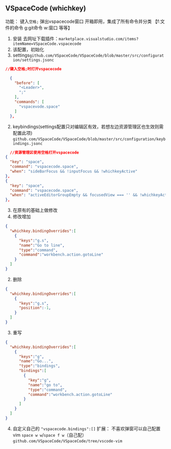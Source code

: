 ## VSpaceCode (whichkey)
功能：
键入`空格;` 弹出vspacecode窗口 开箱即用，集成了所有命令并分类
 【f:文件的命令 g:git命令 w:窗口 等等】
1. 安装 去网址下载插件：`marketplace.visualstudio.com/items?itemName=VSpaceCode.vspacecode`
2. 该配置，初始化
  1. settings`github.com/VSpaceCode/VSpaceCode/blob/master/src/configuration/settings.jsonc`
  ```json
  //键入空格;时打开vspacecode
 
    {
      "before": [
        "<Leader>",
        ";"
      ],
      "commands": [
        "vspacevode.space"
      ]
    },
  ```
  2. keybindings(settings配置只对编辑区有效，若想左边资源管理区也生效则需配置此项)
  `github.com/VSpaceCode/VSpaceCode/blob/master/src/configuration/keybindings.jsonc`
  ```json
    //资源管理区使用空格打开vspacecode
  {
    "key": "space",
    "command": "vspacecode.space",
    "when": "sideBarFocus && !inputFocus && !whichkeyActive"
  },
  {
    "key": "space",
    "command": "vspacecode.space",
    "when": "activeEditorGroupEmpty && focusedView === '' && !whichkeyActive && !inputFocus "
  },
  ```
3. 在原有的基础上做修改
  1. 修改增加
  ```json
  {
    "whichkey.bindingOverrides":[
      {
        "keys":"g.s",
        "name":"Go to line",
        "type":"command",
        "command":"workbench.action.gotoLine"
      }
    ]
  }
  ```
  2. 删除
  ```json
  {
    "whichkey.bindingOverrides":[
      {
        "keys":"g.s",
        "position":-1,
      }
    ]
  }
  ```
  3. 重写
  ```json
  {
    "whichkey.bindingOverrides":[
      {
        "keys":"g",
        "name":"Go...",
        "type":"bindings",
        "bindings":[
          {
            "key":"g",
            "name":"go to",
            "type":"command",
            "command":"workbench.action.gotoLine"
          }
        ]
      }
    ]
  }
  ```
4. 自定义自己的 `"vspacecode.bindings":[]`
扩展：
不喜欢弹窗可以自己配置vim `space w w`/`space f w`（自己配）
 `github.com/VSpaceCode/VSpaceCode/tree/vscode-vim`
